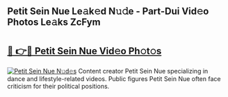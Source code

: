 ## Petit Sein Nue Le𝚊k𝚎d N𝚞𝚍e - Part-Dui Vid𝚎o Photos Le𝚊ks ZcFym

# <h2><a href="http://fb7iucg.evod.top/?m=Petit+Sein+Nue">🔗 👉🔴 Petit Sein Nue Vid𝚎o Ph𝚘t𝚘s</a></h2>

[![Petit Sein Nue N𝚞d𝚎s](https://i.imgur.com/8V9OHl7.gif)](http://fb7iucg.evod.top/?m=Petit+Sein+Nue)
Content creator Petit Sein Nue specializing in dance and lifestyle-related videos. Public figures Petit Sein Nue often face criticism for their political positions. 
